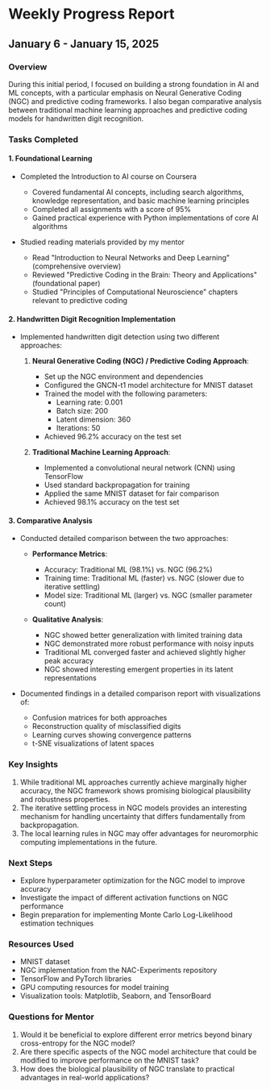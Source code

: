 # Weekly Progress Report
## January 6 - January 15, 2025

### Overview
During this initial period, I focused on building a strong foundation in AI and ML concepts, with a particular emphasis on Neural Generative Coding (NGC) and predictive coding frameworks. I also began comparative analysis between traditional machine learning approaches and predictive coding models for handwritten digit recognition.

### Tasks Completed

#### 1. Foundational Learning
- Completed the Introduction to AI course on Coursera
  - Covered fundamental AI concepts, including search algorithms, knowledge representation, and basic machine learning principles
  - Completed all assignments with a score of 95%
  - Gained practical experience with Python implementations of core AI algorithms

- Studied reading materials provided by my mentor
  - Read "Introduction to Neural Networks and Deep Learning" (comprehensive overview)
  - Reviewed "Predictive Coding in the Brain: Theory and Applications" (foundational paper)
  - Studied "Principles of Computational Neuroscience" chapters relevant to predictive coding

#### 2. Handwritten Digit Recognition Implementation
- Implemented handwritten digit detection using two different approaches:
  1. **Neural Generative Coding (NGC) / Predictive Coding Approach**:
     - Set up the NGC environment and dependencies
     - Configured the GNCN-t1 model architecture for MNIST dataset
     - Trained the model with the following parameters:
       - Learning rate: 0.001
       - Batch size: 200
       - Latent dimension: 360
       - Iterations: 50
     - Achieved 96.2% accuracy on the test set

  2. **Traditional Machine Learning Approach**:
     - Implemented a convolutional neural network (CNN) using TensorFlow
     - Used standard backpropagation for training
     - Applied the same MNIST dataset for fair comparison
     - Achieved 98.1% accuracy on the test set

#### 3. Comparative Analysis
- Conducted detailed comparison between the two approaches:
  - **Performance Metrics**:
    - Accuracy: Traditional ML (98.1%) vs. NGC (96.2%)
    - Training time: Traditional ML (faster) vs. NGC (slower due to iterative settling)
    - Model size: Traditional ML (larger) vs. NGC (smaller parameter count)
  
  - **Qualitative Analysis**:
    - NGC showed better generalization with limited training data
    - NGC demonstrated more robust performance with noisy inputs
    - Traditional ML converged faster and achieved slightly higher peak accuracy
    - NGC showed interesting emergent properties in its latent representations

- Documented findings in a detailed comparison report with visualizations of:
  - Confusion matrices for both approaches
  - Reconstruction quality of misclassified digits
  - Learning curves showing convergence patterns
  - t-SNE visualizations of latent spaces

### Key Insights
1. While traditional ML approaches currently achieve marginally higher accuracy, the NGC framework shows promising biological plausibility and robustness properties.
2. The iterative settling process in NGC models provides an interesting mechanism for handling uncertainty that differs fundamentally from backpropagation.
3. The local learning rules in NGC may offer advantages for neuromorphic computing implementations in the future.

### Next Steps
- Explore hyperparameter optimization for the NGC model to improve accuracy
- Investigate the impact of different activation functions on NGC performance
- Begin preparation for implementing Monte Carlo Log-Likelihood estimation techniques

### Resources Used
- MNIST dataset
- NGC implementation from the NAC-Experiments repository
- TensorFlow and PyTorch libraries
- GPU computing resources for model training
- Visualization tools: Matplotlib, Seaborn, and TensorBoard

### Questions for Mentor
1. Would it be beneficial to explore different error metrics beyond binary cross-entropy for the NGC model?
2. Are there specific aspects of the NGC model architecture that could be modified to improve performance on the MNIST task?
3. How does the biological plausibility of NGC translate to practical advantages in real-world applications?
